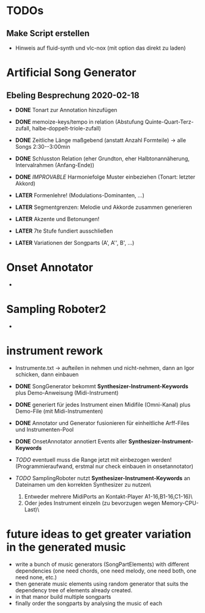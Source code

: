 # TODOs

## Make Script erstellen
- Hinweis auf fluid-synth und vlc-nox (mit option das direkt zu laden)

# Artificial Song Generator

## Ebeling Besprechung 2020-02-18

- **DONE** Tonart zur Annotation hinzufügen
- **DONE** memoize-keys/tempo in relation (Abstufung Quinte-Quart-Terz-zufall, halbe-doppelt-triole-zufall)
- **DONE** Zeitliche Länge maßgebend (anstatt Anzahl Formteile) -> alle Songs 2:30--3:00min
- **DONE** Schlusston Relation (eher Grundton, eher Halbtonannäherung, Intervalrahmen (Anfang-Ende))
- **DONE** *IMPROVABLE* Harmoniefolge Muster einbeziehen (Tonart: letzter Akkord)

- **LATER** Formenlehre! (Modulations-Dominanten, ...)
- **LATER** Segmentgrenzen: Melodie und Akkorde zusammen generieren
- **LATER** Akzente und Betonungen!

- **LATER** 7te Stufe fundiert ausschließen
- **LATER** Variationen der Songparts (A', A'', B', ...)

# Onset Annotator

-

# Sampling Roboter2

-

# instrument rework

- Instrumente.txt -> aufteilen in nehmen und nicht-nehmen, dann an Igor schicken, dann einbauen

- **DONE**  SongGenerator bekommt **Synthesizer-Instrument-Keywords** plus Demo-Anweisung (Midi-Instrument)
- **DONE** generiert für jedes Instrument einen Midifile (Omni-Kanal) plus Demo-File (mit Midi-Instrumenten)
- **DONE** Annotator und Generator fusionieren für einheitliche Arff-Files und Instrumenten-Pool
- **DONE** OnsetAnnotator annotiert Events aller **Synthesizer-Instrument-Keywords**
- *TODO* eventuell muss die Range jetzt mit einbezogen werden! (Programmieraufwand, erstmal nur check einbauen in onsetannotator)

- *TODO* SamplingRoboter nutzt **Synthesizer-Instrument-Keywords** an Dateinamen um den korrekten Synthesizer zu nutzen\
	1. Entweder mehrere MidiPorts an Kontakt-Player A1-16,B1-16,C1-16)\
	2. Oder jedes Instrument einzeln (zu bevorzugen wegen Memory-CPU-Last)\


# future ideas to get greater variation in the generated music

- write a bunch of music generators (SongPartElements) with different dependencies (one need chords, one need melody, one need both, one need none, etc.)
- then generate music elements using random generator that suits the dependency tree of elements already created.
- in that manor build multiple songparts
- finally order the songparts by analysing the music of each
 



